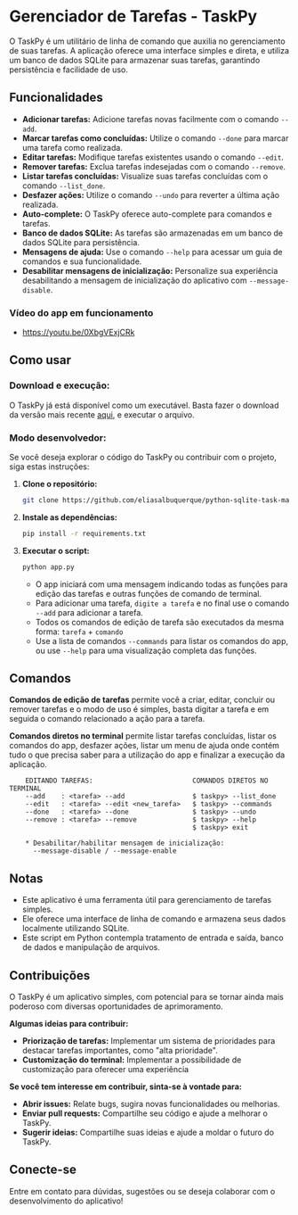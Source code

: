 <!--
title: 'README: Gerenciador de Tarefas - TaskPy'
author: 'Elias Albuquerque'
created: '2024-08-03'
update: '2024-08-04'
-->


# Gerenciador de Tarefas - TaskPy

O TaskPy é um utilitário de linha de comando que auxilia no gerenciamento de 
suas tarefas. A aplicação oferece uma interface simples e direta, e utiliza um 
banco de dados SQLite para armazenar suas tarefas, garantindo persistência e 
facilidade de uso.

## Funcionalidades

* **Adicionar tarefas:** Adicione tarefas novas facilmente com o comando 
  `--add`.
* **Marcar tarefas como concluídas:** Utilize o comando `--done` para marcar 
  uma tarefa como realizada.
* **Editar tarefas:** Modifique tarefas existentes usando o comando `--edit`.
* **Remover tarefas:** Exclua tarefas indesejadas com o comando `--remove`.
* **Listar tarefas concluídas:** Visualize suas tarefas concluídas com o 
  comando `--list_done`.
* **Desfazer ações:** Utilize o comando `--undo` para reverter a última ação 
  realizada.
* **Auto-complete:** O TaskPy oferece auto-complete para comandos e tarefas.
* **Banco de dados SQLite:** As tarefas são armazenadas em um banco de dados 
  SQLite para persistência.
* **Mensagens de ajuda:** Use o comando `--help` para acessar um guia de 
  comandos e sua funcionalidade.
* **Desabilitar mensagens de inicialização:** Personalize sua experiência 
  desabilitando a mensagem de inicialização do aplicativo com 
  `--message-disable`.

### Vídeo do app em funcionamento

* https://youtu.be/0XbgVExjCRk

## Como usar

### Download e execução:

O TaskPy já está disponível como um executável. 
Basta fazer o download da versão mais recente 
[aqui](https://github.com/eliasalbuquerque/python-sqlite-task-manager/tree/main/download), 
e executar o arquivo.

### Modo desenvolvedor:

Se você deseja explorar o código do TaskPy ou contribuir com o projeto, siga 
estas instruções:

1. **Clone o repositório:**
   ```bash
   git clone https://github.com/eliasalbuquerque/python-sqlite-task-manager
   ```

2. **Instale as dependências:**
   ```bash
   pip install -r requirements.txt
   ```

3. **Executar o script:**
   ```bash
   python app.py
   ```
   * O app iniciará com uma mensagem indicando todas as funções para edição das 
     tarefas e outras funções de comando de terminal.
   * Para adicionar uma tarefa, `digite a tarefa` e no final use o comando 
     `--add` para adicionar a tarefa.
   * Todos os comandos de edição de tarefa são executados da mesma forma:
     `tarefa` + `comando`
   * Use a lista de comandos `--commands` para listar os comandos do app, ou 
     use `--help` para uma visualização completa das funções.

## Comandos

**Comandos de edição de tarefas** permite você a criar, editar, concluir ou 
remover tarefas e o modo de uso é simples, basta digitar a tarefa e em seguida 
o comando relacionado a ação para a tarefa.

**Comandos diretos no terminal** permite listar tarefas concluídas, listar os 
comandos do app, desfazer ações, listar um menu de ajuda onde contém tudo o que 
precisa saber para a utilização do app e finalizar a execução da aplicação.

```
    EDITANDO TAREFAS:                         COMANDOS DIRETOS NO TERMINAL
    --add    : <tarefa> --add                 $ taskpy> --list_done
    --edit   : <tarefa> --edit <new_tarefa>   $ taskpy> --commands 
    --done   : <tarefa> --done                $ taskpy> --undo 
    --remove : <tarefa> --remove              $ taskpy> --help 
                                              $ taskpy> exit

    * Desabilitar/habilitar mensagem de inicialização:
      --message-disable / --message-enable
```

## Notas

* Este aplicativo é uma ferramenta útil para gerenciamento de tarefas simples.
* Ele oferece uma interface de linha de comando e armazena seus dados 
  localmente utilizando SQLite.
* Este script em Python contempla tratamento de entrada e saída, banco de dados 
  e manipulação de arquivos.

## Contribuições

O TaskPy é um aplicativo simples, com potencial para se tornar ainda mais 
poderoso com diversas oportunidades de aprimoramento.

**Algumas ideias para contribuir:**

* **Priorização de tarefas:** Implementar um sistema de prioridades para 
  destacar tarefas importantes, como "alta prioridade".
* **Customização do terminal:** Implementar a possibilidade de customização 
  para oferecer uma experiência 

**Se você tem interesse em contribuir, sinta-se à vontade para:**

* **Abrir issues:** Relate bugs, sugira novas funcionalidades ou melhorias.
* **Enviar pull requests:** Compartilhe seu código e ajude a melhorar o TaskPy.
* **Sugerir ideias:** Compartilhe suas ideias e ajude a moldar o futuro do 
  TaskPy.

## Conecte-se

Entre em contato para dúvidas, sugestões ou se deseja colaborar com o 
desenvolvimento do aplicativo!
